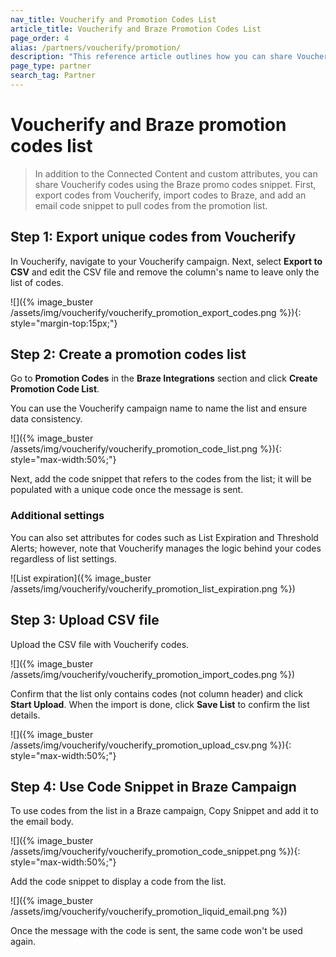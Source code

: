 ```yaml
---
nav_title: Voucherify and Promotion Codes List
article_title: Voucherify and Braze Promotion Codes List
page_order: 4
alias: /partners/voucherify/promotion/
description: "This reference article outlines how you can share Voucherify codes using Braze promo codes snippet."
page_type: partner
search_tag: Partner
---
```


# Voucherify and Braze promotion codes list

> In addition to the Connected Content and custom attributes, you can share Voucherify codes using the Braze promo codes snippet. First, export codes from Voucherify, import codes to Braze, and add an email code snippet to pull codes from the promotion list. 

## Step 1: Export unique codes from Voucherify

In Voucherify, navigate to your Voucherify campaign. Next, select **Export to CSV** and edit the CSV file and remove the column's name to leave only the list of codes.

![]({% image_buster /assets/img/voucherify/voucherify_promotion_export_codes.png %}){: style="margin-top:15px;"}

## Step 2: Create a promotion codes list

Go to **Promotion Codes** in the **Braze Integrations** section and click **Create Promotion Code List**.

You can use the Voucherify campaign name to name the list and ensure data consistency.

![]({% image_buster /assets/img/voucherify/voucherify_promotion_code_list.png %}){: style="max-width:50%;"}

Next, add the code snippet that refers to the codes from the list; it will be populated with a unique code once the message is sent.

### Additional settings

You can also set attributes for codes such as List Expiration and Threshold Alerts; however, note that Voucherify manages the logic behind your codes regardless of list settings.

![List expiration]({% image_buster /assets/img/voucherify/voucherify_promotion_list_expiration.png %})

## Step 3: Upload CSV file

Upload the CSV file with Voucherify codes.

![]({% image_buster /assets/img/voucherify/voucherify_promotion_import_codes.png %})

Confirm that the list only contains codes (not column header) and click **Start Upload**. When the import is done, click **Save List** to confirm the list details.

![]({% image_buster /assets/img/voucherify/voucherify_promotion_upload_csv.png %}){: style="max-width:50%;"}

## Step 4: Use Code Snippet in Braze Campaign

To use codes from the list in a Braze campaign, Copy Snippet and add it to the email body.

![]({% image_buster /assets/img/voucherify/voucherify_promotion_code_snippet.png %}){: style="max-width:50%;"}

Add the code snippet to display a code from the list.

![]({% image_buster /assets/img/voucherify/voucherify_promotion_liquid_email.png %})

Once the message with the code is sent, the same code won't be used again.

